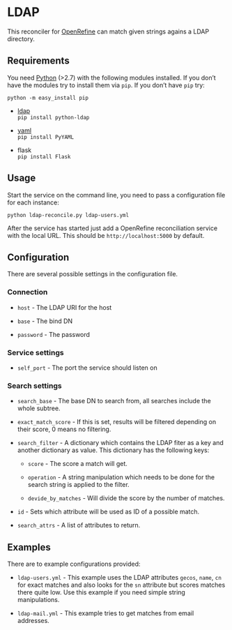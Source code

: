 LDAP
====

This reconciler for [OpenRefine](http://openrefine.org/) can match given strings agains a LDAP
directory.

Requirements
------------

You need [Python](https://www.python.org/) (\>2.7) with the following modules
installed. If you don’t have the modules try to install them via `pip`. If you
don’t have `pip` try:

~~~~~~~~~~~~~~~~~~~~~~~~~~~~~~~~~~~~~~~~~~~~~~~~~~~~~~~~~~~~~~~~~~~~~~~~~~~~~~~~
python -m easy_install pip
~~~~~~~~~~~~~~~~~~~~~~~~~~~~~~~~~~~~~~~~~~~~~~~~~~~~~~~~~~~~~~~~~~~~~~~~~~~~~~~~

-   [ldap](https://www.python-ldap.org/)  
    `pip install python-ldap`

-   [yaml](http://pyyaml.org/)  
    `pip install PyYAML`

-   flask  
    `pip install Flask`

Usage
-----

Start the service on the command line, you need to pass a configuration file for
each instance:

~~~~~~~~~~~~~~~~~~~~~~~~~~~~~~~~~~~~~~~~~~~~~~~~~~~~~~~~~~~~~~~~~~~~~~~~~~~~~~~~
python ldap-reconcile.py ldap-users.yml  
~~~~~~~~~~~~~~~~~~~~~~~~~~~~~~~~~~~~~~~~~~~~~~~~~~~~~~~~~~~~~~~~~~~~~~~~~~~~~~~~

After the service has started just add a OpenRefine reconciliation service with
the local URL. This should be `http://localhost:5000` by default.

Configuration
-------------

There are several possible settings in the configuration file.

### Connection

-   `host` - The LDAP URI for the host

-   `base` - The bind DN

-   `password` - The password

### Service settings

-   `self_port` - The port the service should listen on

### Search settings

-   `search_base` - The base DN to search from, all searches include the whole
    subtree.

-   `exact_match_score` - If this is set, results will be filtered depending on
    their score, 0 means no filtering.

-   `search_filter` - A dictionary which contains the LDAP fiter as a key and
    another dictionary as value. This dictionary has the following keys:

    -   `score` - The score a match will get.

    -   `operation` - A string manipulation which needs to be done for the
        search string is applied to the filter.

    -   `devide_by_matches` - Will divide the score by the number of matches.

-   `id` - Sets which attribute will be used as ID of a possible match.

-   `search_attrs` - A list of attributes to return.

Examples
--------

There are to example configurations provided:

-   `ldap-users.yml` - This example uses the LDAP attributes `gecos`, `name`,
    `cn` for exact matches and also looks for the `sn` attribute but scores
    matches there quite low. Use this example if you need simple string
    manipulations.

-   `ldap-mail.yml` - This example tries to get matches from email addresses.
